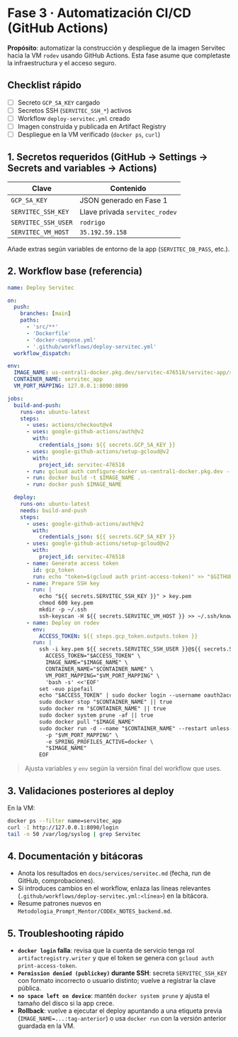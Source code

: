 # Fase 3 · Automatización CI/CD (GitHub Actions)

**Propósito**: automatizar la construcción y despliegue de la imagen Servitec hacia la VM `rodev` usando GitHub Actions. Esta fase asume que completaste la infraestructura y el acceso seguro.

## Checklist rápido
- [ ] Secreto `GCP_SA_KEY` cargado
- [ ] Secretos SSH (`SERVITEC_SSH_*`) activos
- [ ] Workflow `deploy-servitec.yml` creado
- [ ] Imagen construida y publicada en Artifact Registry
- [ ] Despliegue en la VM verificado (`docker ps`, `curl`)

## 1. Secretos requeridos (GitHub → Settings → Secrets and variables → Actions)
| Clave | Contenido |
|-------|-----------|
| `GCP_SA_KEY` | JSON generado en Fase 1 |
| `SERVITEC_SSH_KEY` | Llave privada `servitec_rodev` |
| `SERVITEC_SSH_USER` | `rodrigo` |
| `SERVITEC_VM_HOST` | `35.192.59.158` |

Añade extras según variables de entorno de la app (`SERVITEC_DB_PASS`, etc.).

## 2. Workflow base (referencia)
```yaml
name: Deploy Servitec

on:
  push:
    branches: [main]
    paths:
      - 'src/**'
      - 'Dockerfile'
      - 'docker-compose.yml'
      - '.github/workflows/deploy-servitec.yml'
  workflow_dispatch:

env:
  IMAGE_NAME: us-central1-docker.pkg.dev/servitec-476518/servitec-app/servitec:latest
  CONTAINER_NAME: servitec_app
  VM_PORT_MAPPING: 127.0.0.1:8090:8090

jobs:
  build-and-push:
    runs-on: ubuntu-latest
    steps:
      - uses: actions/checkout@v4
      - uses: google-github-actions/auth@v2
        with:
          credentials_json: ${{ secrets.GCP_SA_KEY }}
      - uses: google-github-actions/setup-gcloud@v2
        with:
          project_id: servitec-476518
      - run: gcloud auth configure-docker us-central1-docker.pkg.dev --quiet
      - run: docker build -t $IMAGE_NAME .
      - run: docker push $IMAGE_NAME

  deploy:
    runs-on: ubuntu-latest
    needs: build-and-push
    steps:
      - uses: google-github-actions/auth@v2
        with:
          credentials_json: ${{ secrets.GCP_SA_KEY }}
      - uses: google-github-actions/setup-gcloud@v2
        with:
          project_id: servitec-476518
      - name: Generate access token
        id: gcp_token
        run: echo "token=$(gcloud auth print-access-token)" >> "$GITHUB_OUTPUT"
      - name: Prepare SSH key
        run: |
          echo "${{ secrets.SERVITEC_SSH_KEY }}" > key.pem
          chmod 600 key.pem
          mkdir -p ~/.ssh
          ssh-keyscan -H ${{ secrets.SERVITEC_VM_HOST }} >> ~/.ssh/known_hosts
      - name: Deploy on rodev
        env:
          ACCESS_TOKEN: ${{ steps.gcp_token.outputs.token }}
        run: |
          ssh -i key.pem ${{ secrets.SERVITEC_SSH_USER }}@${{ secrets.SERVITEC_VM_HOST }} \
            ACCESS_TOKEN="$ACCESS_TOKEN" \
            IMAGE_NAME="$IMAGE_NAME" \
            CONTAINER_NAME="$CONTAINER_NAME" \
            VM_PORT_MAPPING="$VM_PORT_MAPPING" \
            'bash -s' <<'EOF'
          set -euo pipefail
          echo "$ACCESS_TOKEN" | sudo docker login --username oauth2accesstoken --password-stdin https://us-central1-docker.pkg.dev
          sudo docker stop "$CONTAINER_NAME" || true
          sudo docker rm "$CONTAINER_NAME" || true
          sudo docker system prune -af || true
          sudo docker pull "$IMAGE_NAME"
          sudo docker run -d --name "$CONTAINER_NAME" --restart unless-stopped \
            -p "$VM_PORT_MAPPING" \
            -e SPRING_PROFILES_ACTIVE=docker \
            "$IMAGE_NAME"
          EOF
```
> Ajusta variables y `env` según la versión final del workflow que uses.

## 3. Validaciones posteriores al deploy
En la VM:
```bash
docker ps --filter name=servitec_app
curl -I http://127.0.0.1:8090/login
tail -n 50 /var/log/syslog | grep Servitec
```

## 4. Documentación y bitácoras
- Anota los resultados en `docs/services/servitec.md` (fecha, run de GitHub, comprobaciones).
- Si introduces cambios en el workflow, enlaza las líneas relevantes (`.github/workflows/deploy-servitec.yml:<línea>`) en la bitácora.
- Resume patrones nuevos en `Metodologia_Prompt_Mentor/CODEx_NOTES_backend.md`.

## 5. Troubleshooting rápido
- **`docker login` falla**: revisa que la cuenta de servicio tenga rol `artifactregistry.writer` y que el token se genera con `gcloud auth print-access-token`.
- **`Permission denied (publickey)` durante SSH**: secreta `SERVITEC_SSH_KEY` con formato incorrecto o usuario distinto; vuelve a registrar la clave pública.
- **`no space left on device`**: mantén `docker system prune` y ajusta el tamaño del disco si la app crece.
- **Rollback**: vuelve a ejecutar el deploy apuntando a una etiqueta previa (`IMAGE_NAME=...:tag-anterior`) o usa `docker run` con la versión anterior guardada en la VM.
